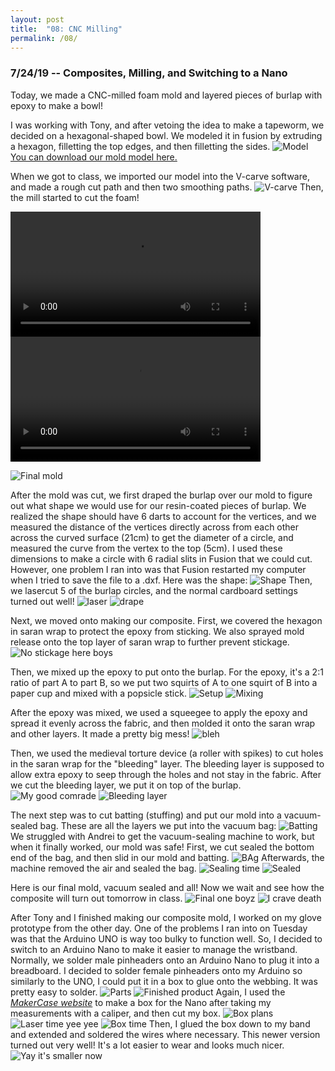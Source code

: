 ```yaml
---
layout: post
title:  "08: CNC Milling"
permalink: /08/
---
```


### 7/24/19 -- Composites, Milling, and Switching to a Nano

Today, we made a CNC-milled foam mold and layered pieces of burlap with epoxy to make a bowl!

I was working with Tony, and after vetoing the idea to make a tapeworm, we decided on a hexagonal-shaped bowl. We modeled it in fusion by extruding a hexagon, filletting the top edges, and then filletting the sides. ![Model](hexagon_model.png) 
<a href='hexagon_bowl.stl' download>You can download our mold model here.</a>

When we got to class, we imported our model into the V-carve software, and made a rough cut path and then two smoothing paths. ![V-carve](vcarve.png)
Then, the mill started to cut the foam!

<video width="400" controls>
	<source src="time_lapse_1.mp4" type="video/mp4">
</video>
<video width="400" controls>
	<source src="time_lapse_2.mp4" type="video/mp4">
</video>

![Final mold](final_mold.png)

After the mold was cut, we first draped the burlap over our mold to figure out what shape we would use for our resin-coated pieces of burlap. We realized the shape should have 6 darts to account for the vertices, and we measured the distance of the vertices directly across from each other across the curved surface (21cm) to get the diameter of a circle, and measured the curve from the vertex to the top (5cm). I used these dimensions to make a circle with 6 radial slits in Fusion that we could cut. However, one problem I ran into was that Fusion restarted my computer when I tried to save the file to a .dxf. Here was the shape: ![Shape](burlap_shape.png)
Then, we lasercut 5 of the burlap circles, and the normal cardboard settings turned out well! ![laser](laser_circles.png) ![drape](draped_circles.png)

Next, we moved onto making our composite. First, we covered the hexagon in saran wrap to protect the epoxy from sticking. We also sprayed mold release onto the top layer of saran wrap to further prevent stickage. ![No stickage here boys](saran_release.png)

Then, we mixed up the epoxy to put onto the burlap. For the epoxy, it's a 2:1 ratio of part A to part B, so we put two squirts of A to one squirt of B into a paper cup and mixed with a popsicle stick. ![Setup](epoxy_setup.png) ![Mixing](epoxy_mixing.png)

After the epoxy was mixed, we used a squeegee to apply the epoxy and spread it evenly across the fabric, and then molded it onto the saran wrap and other layers. It made a pretty big mess! ![bleh](epoxy_messy.png)

Then, we used the medieval torture device (a roller with spikes) to cut holes in the saran wrap for the "bleeding" layer. The bleeding layer is supposed to allow extra epoxy to seep through the holes and not stay in the fabric. After we cut the bleeding layer, we put it on top of the burlap. ![My good comrade](medieval_torture.png) ![Bleeding layer](bleeding_layer.png)

The next step was to cut batting (stuffing) and put our mold into a vacuum-sealed bag. These are all the layers we put into the vacuum bag: ![Batting](batting.png)
We struggled with Andrei to get the vacuum-sealing machine to work, but when it finally worked, our mold was safe! First, we cut sealed the bottom end of the bag, and then slid in our mold and batting. ![BAg](vacuum_bag.png) Afterwards, the machine removed the air and sealed the bag. ![Sealing time](sealing_time.png) ![Sealed](vacuum_final.png)

Here is our final mold, vacuum sealed and all! Now we wait and see how the composite will turn out tomorrow in class. ![Final one boyz](finalfinalfinal.png) ![I crave death](end_me_please.png)

After Tony and I finished making our composite mold, I worked on my glove prototype from the other day. One of the problems I ran into on Tuesday was that the Arduino UNO is way too bulky to function well. So, I decided to switch to an Arduino Nano to make it easier to manage the wristband. 
Normally, we solder male pinheaders onto an Arduino Nano to plug it into a breadboard. I decided to solder female pinheaders onto my Arduino so similarly to the UNO, I could put it in a box to glue onto the webbing. It was pretty easy to solder. ![Parts](to_solder_nano.png) ![Finished product](soldered_nano.png)
Again, I used the _[MakerCase website](https://en.makercase.com/)_ to make a box for the Nano after taking my measurements with a caliper, and then cut my box. ![Box plans](nano_box.png) ![Laser time yee yee](laser_box.png) ![Box time](nano_inside_box.png)
Then, I glued the box down to my band and extended and soldered the wires where necessary. This newer version turned out very well! It's a lot easier to wear and looks much nicer. ![Yay it's smaller now](nano_hand.png)
